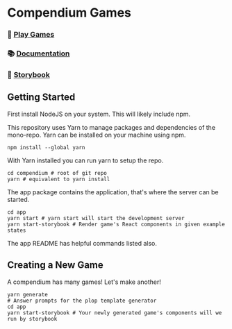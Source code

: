 # Compendium Games

### 🎲 [Play Games](https://www.compendium.games/)
### 📚 [Documentation](https://www.compendium.games/docs)
### 💅 [Storybook](https://www.compendium.games/storybook)

## Getting Started

First install NodeJS on your system. This will likely include npm.

This repository uses Yarn to manage packages and dependencies of the mono-repo. Yarn can be installed on your machine using npm.

```
npm install --global yarn
```

With Yarn installed you can run yarn to setup the repo.

```
cd compendium # root of git repo
yarn # equivalent to yarn install
```

The app package contains the application, that's where the server can be started.

```
cd app
yarn start # yarn start will start the development server
yarn start-storybook # Render game's React components in given example states
```

The app README has helpful commands listed also.

## Creating a New Game

A compendium has many games! Let's make another!

```
yarn generate
# Answer prompts for the plop template generator
cd app
yarn start-storybook # Your newly generated game's components will we run by storybook
```
